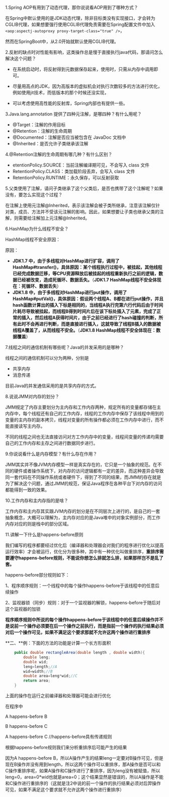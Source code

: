 

1.Spring AOP有用到了动态代理，那你说说看AOP用到了哪种方式？

在Spring中默认使用的是JDK动态代理，除非目标类没有实现接口，才会转为CGLIB代理，如果想要强行使用CGLIB代理免责需要在Spring配置文件中加入`<aop:aspectj-autoproxy proxy-target-class="true" />`，

然而在SpringBoot中，从2.0开始就默认使用CGLIB代理。

2.反射的缺点时对性能有影响，这类操作总是慢于直接执行java代码，那请问怎么解决这个问题？

* 在系统启动时，将反射得到元数据保存起来，使用时，只需从内存中调用即可。

* 尽量用高点的JDK，因为高版本的虚拟机会对执行次数较多的方法进行优化，例如使用jit技术，而低版本的那个时候还没实现，

* 可以考虑使用高性能的反射库，Spring内部也有提供一些。

3.Java.lang.annotation 提供了四种元注解，是哪四种？有什么用呢？

- @Target：注解的作用目标
- @Retention：注解的生命周期
- @Documented：注解是否应当被包含在 JavaDoc 文档中
- @Inherited：是否允许子类继承该注解

4.@Retention注解的生命周期有哪几种？有什么区别？

- etentionPolicy.SOURCE：当前注解编译期可见，不会写入 class 文件
- RetentionPolicy.CLASS：类加载阶段丢弃，会写入 class 文件
- RetentionPolicy.RUNTIME：永久保存，可以反射获取

5.父类使用了注解，请问子类继承了这个父类后，是否也携带了这个注解呢？如果没有，要怎么实现这个过程？

在注解上使用元注解@Inherited，表示该注解会被子类所继承，注意该注解仅针对类，成员、方法并不受该元注解的影响。因此，如果想要让子类也继承父类的注解，则需要给注解加上元注解@Inherited。

6.HashMap为什么线程不安全？

HashMap线程不安全原因：

原因：

- **JDK1.7 中，由于多线程对HashMap进行扩容，调用了HashMap#transfer()，具体原因：某个线程执行过程中，被挂起，其他线程已经完成数据迁移，等CPU资源释放后被挂起的线程重新执行之前的逻辑，数据已经被改变，造成死循环、数据丢失。**（**JDK1.7 HashMap线程不安全体现在：死循环、数据丢失**）
- **JDK1.8 中，由于多线程对HashMap进行put操作，调用了HashMap#putVal()，具体原因：假设两个线程A、B都在进行put操作，并且hash函数计算出的插入下标是相同的，当线程A执行完第六行代码后由于时间片耗尽导致被挂起，而线程B得到时间片后在该下标处插入了元素，完成了正常的插入，然后线程A获得时间片，由于之前已经进行了hash碰撞的判断，所有此时不会再进行判断，而是直接进行插入，这就导致了线程B插入的数据被线程A覆盖了，从而线程不安全。**（**JDK1.8 HashMap线程不安全体现在：数据覆盖**）

7.线程之间的通信机制有哪些呢？Java的并发采用的是哪种？

线程之间的通信机制可以分为两种，分别是

- 共享内存
- 消息传递

目前Java的并发通信采用的是共享内存的方式。

8.说说JMM对内存的划分？

JMM规定了内存主要划分为主内存和工作内存两种，规定所有的变量都存储在主内存中，每个线程还有自己的工作内存，线程的工作内存中保存了该线程中用到的变量的主内存的副本拷贝，线程对变量的所有操作都必须在工作内存中进行，而不能直接读写主内存。

不同的线程之间也无法直接访问对方工作内存中的变量，线程间变量的传递均需要自己的工作内存和主存之间进行数据同步进行。



9.你说说看什么是内存模型？有什么存在作用？

JMM其实并不像JVM内存模型一样是真实存在的，它只是一个抽象的规范。在不同的硬件或者操作系统下，对内存的访问逻辑都有一定的差异，而这种差异会导致同一套代码在不同操作系统或者硬件下，得到了不同的结果，而JMM的存在就是为了解决这个问题，通过JMM的规范，保证Java程序在各种平台下对内存的访问都能得到一致的效果。



10.工作内存和主内存指的是啥？

工作内存和主内存其实跟JVM内存的划分是在不同层次上进行的，是自己的一套抽象概念，大概可以理解为，主内存对应的是Java堆中的对象实例部分，而工作内存对应的则是栈中的部分区域。

11.讲解一下什么是happens-before原则

我们编写的程序都要经过优化后（编译器和处理器会对我们的程序进行优化以提高运行效率）才会被运行，优化分为很多种，其中有一种优化叫做重排序，**重排序需要遵守happens-before规则，不能说你想怎么排就怎么排，如果那样岂不是乱了套。**

happens-before部分规则如下：

1、程序顺序规则：一个线程中的每个操作happens-before于该线程中的任意后续操作

2、监视器锁（同步）规则：对于一个监视器的解锁，happens-before于随后对这个监视器的加锁

**程序顺序规则中所说的每个操作happens-before于该线程中的任意后续操作并不是说前一个操作必须要在后一个操作之前执行，而是指前一个操作的执行结果必须对后一个操作可见，如果不满足这个要求那就不允许这两个操作进行重排序**

**二、**例：下面的方法的功能是计算一个长方形面积

```java
	public double rectangleArea(double length , double width){
		double leng;
		double wid;
		leng=length;//A
		wid=width;//B
		double area=leng*wid;//C
		return area;
	}
```

上面的操作在运行之前编译器和处理器可能会进行优化

在程序中

A happens-before B

B happens-before C

A happens-before C //happens-before具有传递规则

根据happens-before规则我们来分析重排序后可能产生的结果

因为A happens-before B，所以A操作产生的结果leng一定要对B操作可见，但是现在B操作并没有用到length，所以这两个操作可以重排序，那A操作是否可以和C操作重排序呢，如果A操作和C操作进行了重排序，因为leng没有被赋值，所以leng=0，area=0*wid也就是area=0；这个结果显然是错误的，所以A操作是不能和C操作进行重排序的（这就是注2中说的前一个操作的执行结果必须对后羿操作可见，如果不满足这个要求就不允许这两个操作进行重排序）